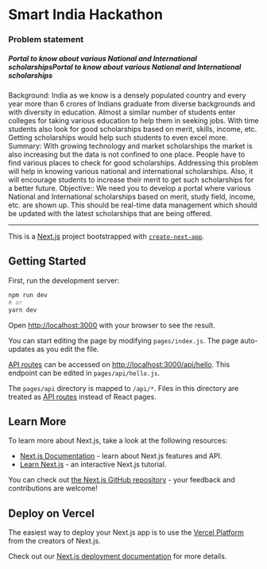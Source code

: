 # **Smart India Hackathon**

### Problem statement

##### Portal to know about various National and International scholarshipsPortal to know about various National and International scholarships

Background: India as we know is a densely populated country and every year more than 6 crores of Indians graduate from diverse backgrounds and with diversity in education. Almost a similar number of students enter colleges for taking various education to help them in seeking jobs. With time students also look for good scholarships based on merit, skills, income, etc. Getting scholarships would help such students to even excel more. Summary: With growing technology and market scholarships the market is also increasing but the data is not confined to one place. People have to find various places to check for good scholarships. Addressing this problem will help in knowing various national and international scholarships. Also, it will encourage students to increase their merit to get such scholarships for a better future. Objective:: We need you to develop a portal where various National and International scholarships based on merit, study field, income, etc. are shown up. This should be real-time data management which should be updated with the latest scholarships that are being offered.

-----------

This is a [Next.js](https://nextjs.org/) project bootstrapped with [`create-next-app`](https://github.com/vercel/next.js/tree/canary/packages/create-next-app).

## Getting Started

First, run the development server:

```bash
npm run dev
# or
yarn dev
```

Open [http://localhost:3000](http://localhost:3000) with your browser to see the result.

You can start editing the page by modifying `pages/index.js`. The page auto-updates as you edit the file.

[API routes](https://nextjs.org/docs/api-routes/introduction) can be accessed on [http://localhost:3000/api/hello](http://localhost:3000/api/hello). This endpoint can be edited in `pages/api/hello.js`.

The `pages/api` directory is mapped to `/api/*`. Files in this directory are treated as [API routes](https://nextjs.org/docs/api-routes/introduction) instead of React pages.

## Learn More

To learn more about Next.js, take a look at the following resources:

- [Next.js Documentation](https://nextjs.org/docs) - learn about Next.js features and API.
- [Learn Next.js](https://nextjs.org/learn) - an interactive Next.js tutorial.

You can check out [the Next.js GitHub repository](https://github.com/vercel/next.js/) - your feedback and contributions are welcome!

## Deploy on Vercel

The easiest way to deploy your Next.js app is to use the [Vercel Platform](https://vercel.com/new?utm_medium=default-template&filter=next.js&utm_source=create-next-app&utm_campaign=create-next-app-readme) from the creators of Next.js.

Check out our [Next.js deployment documentation](https://nextjs.org/docs/deployment) for more details.
